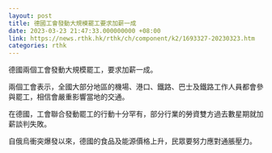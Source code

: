 ```yaml
---
layout: post
title: 德國工會發動大規模罷工要求加薪一成
date: 2023-03-23 21:47:33.000000000 +08:00
link: https://news.rthk.hk/rthk/ch/component/k2/1693327-20230323.htm
categories: rthk
---
```


德國兩個工會發動大規模罷工，要求加薪一成。

兩個工會表示，全國大部分地區的機場、港口、鐵路、巴士及鐵路工作人員都會參與罷工，相信會嚴重影響當地的交通。

在德國，工會聯合發動罷工的行動十分罕有，部分行業的勞資雙方過去數星期就加薪談判失敗。

自俄烏衝突爆發以來，德國的食品及能源價格上升，民眾要努力應對通脹壓力。
